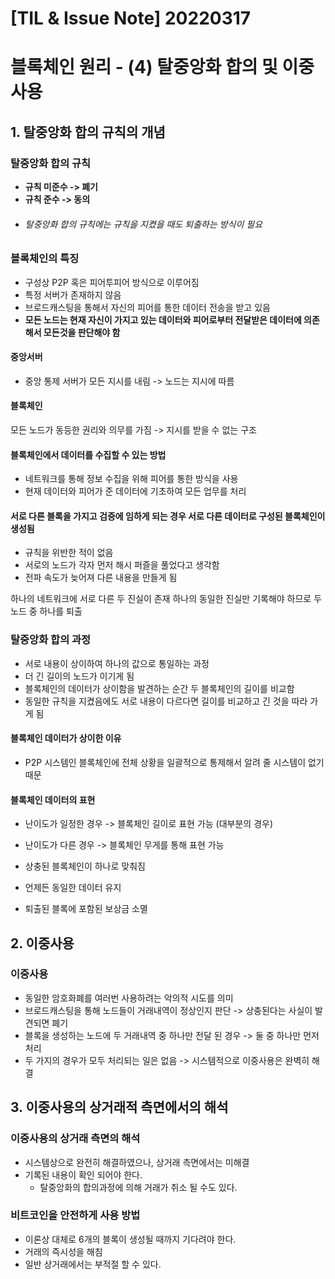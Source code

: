 # [TIL & Issue Note] 20220317

# 블록체인 원리 - (4) 탈중앙화 합의 및 이중사용

## 1. 탈중앙화 합의 규칙의 개념

### 탈중앙화 합의 규칙
- **규칙 미준수 -> 폐기**
- **규칙 준수 -> 동의**
- ###### 탈중앙화 합의 규칙에는 규칙을 지켰을 때도 퇴출하는 방식이 필요

### 블록체인의 특징
- 구성상 P2P 혹은 피어투피어 방식으로 이루어짐
- 특정 서버가 존재하지 않음
- 브로드캐스팅을 통해서 자신의 피어를 통한 데이터 전송을 받고 있음
- **모든 노드는 현재 자신이 가지고 있는 데이터와 피어로부터 전달받은 데이터에 의존해서 모든것을 판단해야 함**

#### 중앙서버
- 중앙 통제 서버가 모든 지시를 내림 -> 노드는 지시에 따름
#### 블록체인
모든 노드가 동등한 권리와 의무를 가짐 -> 지시를 받을 수 없는 구조

#### 블록체인에서 데이터를 수집할 수 있는 방법
- 네트워크를 통해 정보 수집을 위해 피어를 통한 방식을 사용
- 현재 데이터와 피어가 준 데이터에 기초하여 모든 업무를 처리

#### 서로 다른 블록을 가지고 검증에 임하게 되는 경우 서로 다른 데이터로 구성된 블록체인이 생성됨
- 규칙을 위반한 적이 없음
- 서로의 노드가 각자 먼저 해시 퍼즐을 풀었다고 생각함
- 전파 속도가 늦어져 다른 내용을 만들게 됨

하나의 네트워크에 서로 다른 두 진실이 존재
하나의 동일한 진실만 기록해야 하므로 두 노드 중 하나를 퇴출

### 탈중앙화 합의 과정
- 서로 내용이 상이하여 하나의 값으로 통일하는 과정
- 더 긴 길이의 노드가 이기게 됨
- 블록체인의 데이터가 상이함을 발견하는 순간 두 블록체인의 길이를 비교함
- 동일한 규칙을 지켰음에도 서로 내용이 다르다면 길이를 비교하고 긴 것을 따라 가게 됨

#### 블록체인 데이터가 상이한 이유
- P2P 시스템인 블록체인에 전체 상황을 일괄적으로 통제해서 알려 줄 시스템이 없기 때문


#### 블록체인 데이터의 표현
- 난이도가 일정한 경우 -> 블록체인 길이로 표현 가능 (대부분의 경우)
- 난이도가 다른 경우 -> 블록체인 무게를 통해 표현 가능 

- 상충된 블록체인이 하나로 맞춰짐
- 언제든 동일한 데이터 유지
- 퇴출된 블록에 포함된 보상금 소멸

## 2. 이중사용
### 이중사용
- 동일한 암호화폐를 여러번 사용하려는 악의적 시도를 의미
- 브로드캐스팅을 통해 노드들이 거래내역이 정상인지 판단 -> 상충된다는 사실이 발견되면 폐기
- 블록을 생성하는 노드에 두 거래내역 중 하나만 전달 된 경우 -> 둘 중 하나만 먼저 처리
- 두 가지의 경우가 모두 처리되는 일은 없음 -> 시스템적으로 이중사용은 완벽히 해결

## 3. 이중사용의 상거래적 측면에서의 해석
### 이중사용의 상거래 측면의 해석 
- 시스템상으로 완전히 해결하였으나, 상거래 측면에서는 미해결
- 기록된 내용이 확인 되어야 한다.
	- 탈중앙화의 합의과정에 의해 거래가 취소 될 수도 있다.

### 비트코인을 안전하게 사용 방법
- 이론상 대체로 6개의 블록이 생성될 때까지 기다려야 한다.
- 거래의 즉시성을 해침
- 일반 상거래에서는 부적절 할 수 있다.
